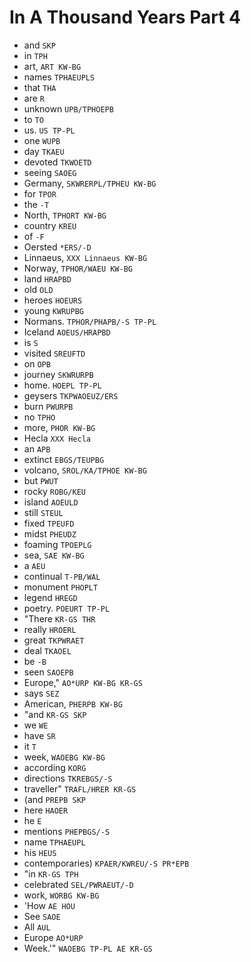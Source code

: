 # In A Thousand Years Part 4

* and `SKP`
* in `TPH`
* art, `ART KW-BG`
* names `TPHAEUPLS`
* that `THA`
* are `R`
* unknown `UPB/TPHOEPB`
* to `TO`
* us. `US TP-PL`
* one `WUPB`
* day `TKAEU`
* devoted `TKWOETD`
* seeing `SAOEG`
* Germany, `SKWRERPL/TPHEU KW-BG`
* for `TPOR`
* the `-T`
* North, `TPHORT KW-BG`
* country `KREU`
* of `-F`
* Oersted `*ERS/-D`
* Linnaeus, `XXX Linnaeus KW-BG`
* Norway, `TPHOR/WAEU KW-BG`
* land `HRAPBD`
* old `OLD`
* heroes `HOEURS`
* young `KWRUPBG`
* Normans. `TPHOR/PHAPB/-S TP-PL`
* Iceland `AOEUS/HRAPBD`
* is `S`
* visited `SREUFTD`
* on `OPB`
* journey `SKWRURPB`
* home. `HOEPL TP-PL`
* geysers `TKPWAOEUZ/ERS`
* burn `PWURPB`
* no `TPHO`
* more, `PHOR KW-BG`
* Hecla `XXX Hecla`
* an `APB`
* extinct `EBGS/TEUPBG`
* volcano, `SROL/KA/TPHOE KW-BG`
* but `PWUT`
* rocky `ROBG/KEU`
* island `AOEULD`
* still `STEUL`
* fixed `TPEUFD`
* midst `PHEUDZ`
* foaming `TPOEPLG`
* sea, `SAE KW-BG`
* a `AEU`
* continual `T-PB/WAL`
* monument `PHOPLT`
* legend `HREGD`
* poetry. `POEURT TP-PL`
* "There `KR-GS THR`
* really `HROERL`
* great `TKPWRAET`
* deal `TKAOEL`
* be `-B`
* seen `SAOEPB`
* Europe," `AO*URP KW-BG KR-GS`
* says `SEZ`
* American, `PHERPB KW-BG`
* "and `KR-GS SKP`
* we `WE`
* have `SR`
* it `T`
* week, `WAOEBG KW-BG`
* according `KORG`
* directions `TKREBGS/-S`
* traveller" `TRAFL/HRER KR-GS`
* (and `PREPB SKP`
* here `HAOER`
* he `E`
* mentions `PHEPBGS/-S`
* name `TPHAEUPL`
* his `HEUS`
* contemporaries) `KPAER/KWREU/-S PR*EPB`
* "in `KR-GS TPH`
* celebrated `SEL/PWRAEUT/-D`
* work, `WORBG KW-BG`
* 'How `AE HOU`
* See `SAOE`
* All `AUL`
* Europe `AO*URP`
* Week.'" `WAOEBG TP-PL AE KR-GS`
